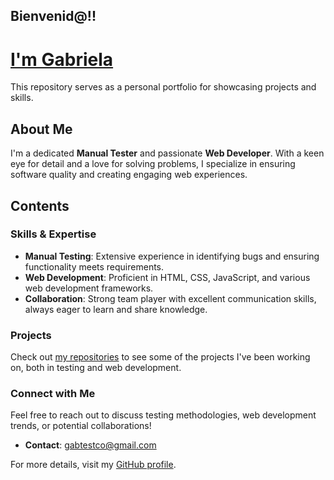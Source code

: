 ## Bienvenid@!! 

# [I'm Gabriela](https://github.com/gabimin)

This repository serves as a personal portfolio for showcasing projects and skills.

## About Me

I'm a dedicated **Manual Tester** and passionate **Web Developer**. With a keen eye for detail and a love for solving problems, I specialize in ensuring software quality and creating engaging web experiences.


## Contents


### Skills & Expertise

- **Manual Testing**: Extensive experience in identifying bugs and ensuring functionality meets requirements.
- **Web Development**: Proficient in HTML, CSS, JavaScript, and various web development frameworks.
- **Collaboration**: Strong team player with excellent communication skills, always eager to learn and share knowledge.


### Projects

Check out [my repositories]([http://example.com](https://github.com/gabimin?tab=repositories)) to see some of the projects I've been working on, both in testing and web development.


### Connect with Me

Feel free to reach out to discuss testing methodologies, web development trends, or potential collaborations!

- **Contact**: gabtestco@gmail.com


For more details, visit my [GitHub profile](https://github.com/gabimin).


